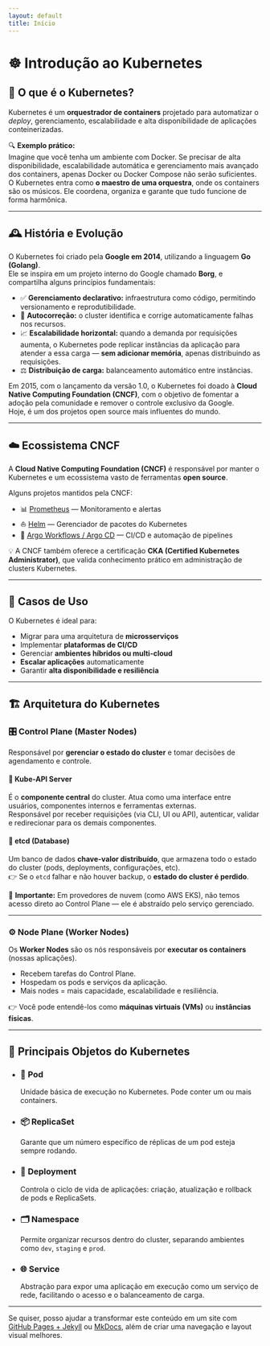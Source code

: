 ```yaml
---
layout: default
title: Início
---
```


# ☸️ Introdução ao Kubernetes

## 📌 O que é o Kubernetes?

Kubernetes é um **orquestrador de containers** projetado para automatizar o _deploy_, gerenciamento, escalabilidade e alta disponibilidade de aplicações conteinerizadas.

🔍 **Exemplo prático:**  
Imagine que você tenha um ambiente com Docker. Se precisar de alta disponibilidade, escalabilidade automática e gerenciamento mais avançado dos containers, apenas Docker ou Docker Compose não serão suficientes.  
O Kubernetes entra como **o maestro de uma orquestra**, onde os containers são os músicos. Ele coordena, organiza e garante que tudo funcione de forma harmônica.

---

## 🕰️ História e Evolução

O Kubernetes foi criado pela **Google em 2014**, utilizando a linguagem **Go (Golang)**.  
Ele se inspira em um projeto interno do Google chamado **Borg**, e compartilha alguns princípios fundamentais:

- ✅ **Gerenciamento declarativo:** infraestrutura como código, permitindo versionamento e reprodutibilidade.
- 🔁 **Autocorreção:** o cluster identifica e corrige automaticamente falhas nos recursos.
- 📈 **Escalabilidade horizontal:** quando a demanda por requisições aumenta, o Kubernetes pode replicar instâncias da aplicação para atender a essa carga — **sem adicionar memória**, apenas distribuindo as requisições.
- ⚖️ **Distribuição de carga:** balanceamento automático entre instâncias.

Em 2015, com o lançamento da versão 1.0, o Kubernetes foi doado à **Cloud Native Computing Foundation (CNCF)**, com o objetivo de fomentar a adoção pela comunidade e remover o controle exclusivo da Google.  
Hoje, é um dos projetos open source mais influentes do mundo.

---

## ☁️ Ecossistema CNCF

A **Cloud Native Computing Foundation (CNCF)** é responsável por manter o Kubernetes e um ecossistema vasto de ferramentas **open source**.

Alguns projetos mantidos pela CNCF:

- 📊 [Prometheus](https://prometheus.io/) — Monitoramento e alertas
- ⛵ [Helm](https://helm.sh/) — Gerenciador de pacotes do Kubernetes
- 🔄 [Argo Workflows / Argo CD](https://argo-cd.readthedocs.io/) — CI/CD e automação de pipelines

💡 A CNCF também oferece a certificação **CKA (Certified Kubernetes Administrator)**, que valida conhecimento prático em administração de clusters Kubernetes.

---

## 💼 Casos de Uso

O Kubernetes é ideal para:

- Migrar para uma arquitetura de **microsserviços**
- Implementar **plataformas de CI/CD**
- Gerenciar **ambientes híbridos ou multi-cloud**
- **Escalar aplicações** automaticamente
- Garantir **alta disponibilidade e resiliência**

---

## 🏗️ Arquitetura do Kubernetes

### 🎛️ Control Plane (Master Nodes)

Responsável por **gerenciar o estado do cluster** e tomar decisões de agendamento e controle.

#### 🔹 Kube-API Server
É o **componente central** do cluster. Atua como uma interface entre usuários, componentes internos e ferramentas externas.  
Responsável por receber requisições (via CLI, UI ou API), autenticar, validar e redirecionar para os demais componentes.

#### 🔹 etcd (Database)
Um banco de dados **chave-valor distribuído**, que armazena todo o estado do cluster (pods, deployments, configurações, etc).  
👉 Se o `etcd` falhar e não houver backup, o **estado do cluster é perdido**.

📌 **Importante:** Em provedores de nuvem (como AWS EKS), não temos acesso direto ao Control Plane — ele é abstraído pelo serviço gerenciado.

---

### ⚙️ Node Plane (Worker Nodes)

Os **Worker Nodes** são os nós responsáveis por **executar os containers** (nossas aplicações).

- Recebem tarefas do Control Plane.
- Hospedam os pods e serviços da aplicação.
- Mais nodes = mais capacidade, escalabilidade e resiliência.

👉 Você pode entendê-los como **máquinas virtuais (VMs)** ou **instâncias físicas**.

---

## 🧱 Principais Objetos do Kubernetes

- ### 🧩 **Pod**
  Unidade básica de execução no Kubernetes. Pode conter um ou mais containers.

- ### 📦 **ReplicaSet**
  Garante que um número específico de réplicas de um pod esteja sempre rodando.

- ### 🚀 **Deployment**
  Controla o ciclo de vida de aplicações: criação, atualização e rollback de pods e ReplicaSets.

- ### 🗂️ **Namespace**
  Permite organizar recursos dentro do cluster, separando ambientes como `dev`, `staging` e `prod`.

- ### 🌐 **Service**
  Abstração para expor uma aplicação em execução como um serviço de rede, facilitando o acesso e o balanceamento de carga.

---

Se quiser, posso ajudar a transformar este conteúdo em um site com [GitHub Pages + Jekyll](https://pages.github.com/) ou [MkDocs](https://www.mkdocs.org/), além de criar uma navegação e layout visual melhores.
